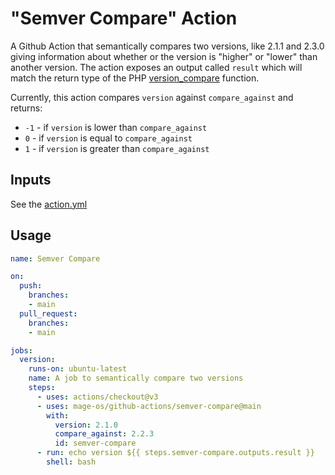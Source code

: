 # "Semver Compare" Action

A Github Action that semantically compares two versions, like 2.1.1 and 2.3.0 giving information about whether or the version is "higher" or "lower" than another version. The action exposes an output called `result` which will match the return type of the PHP [version_compare](https://www.php.net/manual/en/function.version-compare.php) function.

Currently, this action compares `version` against `compare_against` and returns:

- `-1` - if `version` is lower than `compare_against`
- `0` - if `version` is equal to `compare_against`
- `1` - if `version` is greater than `compare_against`

## Inputs

See the [action.yml](./action.yml)

## Usage

```yml
name: Semver Compare

on:
  push:
    branches:
    - main
  pull_request:
    branches:
    - main

jobs:
  version:
    runs-on: ubuntu-latest
    name: A job to semantically compare two versions
    steps:
      - uses: actions/checkout@v3
      - uses: mage-os/github-actions/semver-compare@main
        with:
          version: 2.1.0
          compare_against: 2.2.3
          id: semver-compare
      - run: echo version ${{ steps.semver-compare.outputs.result }}
        shell: bash
```
